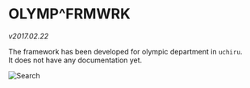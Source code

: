
# OLYMP^FRMWRK
_v2017.02.22_

The framework has been developed for olympic department in ```uchiru```.<BR>
It does not have any documentation yet.

![Search](/02-deep-in-components/images/010.png)
